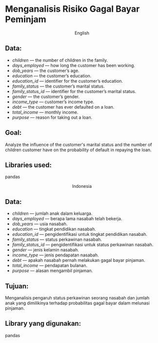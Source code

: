 # Menganalisis Risiko Gagal Bayar Peminjam

<p align=center>
English

## Data:

- *children*  —  the number of children in the family.
- *days_employed*  — how long the customer has been working.
- *dob_years* — the customer’s age.
- *education* — the customer’s education.
- *education_id* — identifier for the customer’s education.
- *family_status* — the customer’s marital status.
- *family_status_id* — identifier for the customer’s marital status.
- *gender* — the customer’s gender.
- *income_type* — customer’s income type.
- *debt* — the customer has ever defaulted on a loan.
- *total_income* — monthly income.
- *purpose* — reason for taking out a loan.


## Goal:

Analyze the influence of the customer's marital status and the number of children customer have on the probability of default in repaying the loan.

## Libraries used:

pandas

<p align=center>
Indonesia

## Data:

- *children*  —  jumlah anak dalam keluarga.
- *days_employed*  — berapa lama nasabah telah bekerja.
- *dob_years* — usia nasabah.
- *education* — tingkat pendidikan nasabah.
- *education_id* — pengidentifikasi untuk tingkat pendidikan nasabah.
- *family_status* — status perkawinan nasabah.
- *family_status_id* — pengidentifikasi untuk status perkawinan nasabah.
- *gender* — jenis kelamin nasabah.
- *income_type* — jenis pendapatan nasabah.
- *debt* — apakah nasabah pernah melakukan gagal bayar pinjaman.
- *total_income* — pendapatan bulanan.
- *purpose* — alasan mengambil pinjaman.


## Tujuan:

Menganalisis pengaruh status perkawinan seorang nasabah dan jumlah anak yang dimilikinya terhadap probabilitas gagal bayar dalam melunasi pinjaman.

## Library yang digunakan:

pandas
